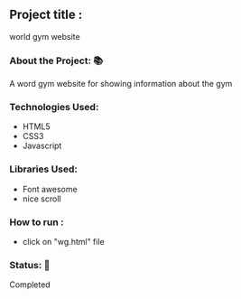 <h2>Project title :</h2>
<p>world gym website  </p>
<h3>About the Project: 📚</h3>
<p>A word gym  website for showing information about the gym</p>

<h3>Technologies Used: </h3>
<ul>
<li>HTML5</li>
<li>CSS3</li>
<li>Javascript</li>
</ul>

<h3>Libraries Used: </h3>
<ul>
<li>Font awesome</li>
<li>nice scroll</li>
</ul>
<h3>How to run :</h3>
<ul>
<li>click on "wg.html" file </li>
</ul>
<h3>Status: 📶</h3>
<p>Completed</p>
